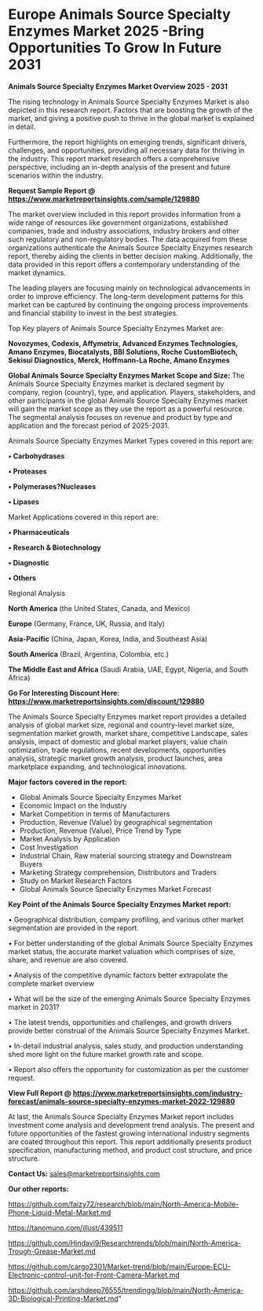 # Europe Animals Source Specialty Enzymes Market 2025 -Bring Opportunities To Grow In Future 2031

<Strong> Animals Source Specialty Enzymes Market Overview 2025 - 2031</strong>

The rising technology in Animals Source Specialty Enzymes Market is also depicted in this research report. Factors that are boosting the growth of the market, and giving a positive push to thrive in the global market is explained in detail.

Furthermore, the report highlights on emerging trends, significant drivers, challenges, and opportunities, providing all necessary data for thriving in the industry. This report market research offers a comprehensive perspective, including an in-depth analysis of the present and future scenarios within the industry.

<strong>Request Sample Report @ <a href=https://www.marketreportsinsights.com/sample/129880>https://www.marketreportsinsights.com/sample/129880</a></strong>

The market overview included in this report provides information from a wide range of resources like government organizations, established companies, trade and industry associations, industry brokers and other such regulatory and non-regulatory bodies. The data acquired from these organizations authenticate the Animals Source Specialty Enzymes research report, thereby aiding the clients in better decision making. Additionally, the data provided in this report offers a contemporary understanding of the market dynamics.

The leading players are focusing mainly on technological advancements in order to improve efficiency. The long-term development patterns for this market can be captured by continuing the ongoing process improvements and financial stability to invest in the best strategies.

Top Key players of Animals Source Specialty Enzymes Market are:

<strong>Novozymes, Codexis, Affymetrix, Advanced Enzymes Technologies, Amano Enzymes, Biocatalysts, BBI Solutions, Roche CustomBiotech, Sekisui Diagnostics, Merck, Hoffmann-La Roche, Amano Enzymes</strong>

<strong><b>Global Animals Source Specialty Enzymes Market Scope and Size:</b></strong>
The Animals Source Specialty Enzymes market is declared segment by company, region (country), type, and application. Players, stakeholders, and other participants in the global Animals Source Specialty Enzymes market will gain the market scope as they use the report as a powerful resource. The segmental analysis focuses on revenue and product by type and application and the forecast period of 2025-2031.

Animals Source Specialty Enzymes Market Types covered in this report are:

<strong>• Carbohydrases

• Proteases

• Polymerases?Nucleases

• Lipases</strong>

Market Applications covered in this report are:

<strong>• Pharmaceuticals

• Research & Biotechnology

• Diagnostic

• Others</strong> 

Regional Analysis

<strong>North America</strong> (the United States, Canada, and Mexico)

<strong>Europe</strong> (Germany, France, UK, Russia, and Italy)

<strong>Asia-Pacific</strong> (China, Japan, Korea, India, and Southeast Asia)

<strong>South America</strong> (Brazil, Argentina, Colombia, etc.)

<strong>The Middle East and Africa</strong> (Saudi Arabia, UAE, Egypt, Nigeria, and South Africa)

<strong>Go For Interesting Discount Here: <a href=https://www.marketreportsinsights.com/discount/129880>https://www.marketreportsinsights.com/discount/129880</a></strong>

The Animals Source Specialty Enzymes market report provides a detailed analysis of global market size, regional and country-level market size, segmentation market growth, market share, competitive Landscape, sales analysis, impact of domestic and global market players, value chain optimization, trade regulations, recent developments, opportunities analysis, strategic market growth analysis, product launches, area marketplace expanding, and technological innovations.

<strong><b>Major factors covered in the report:</b></strong>
<ul>
  <li>Global Animals Source Specialty Enzymes Market </li>
  <li>Economic Impact on the Industry</li>
  <li>Market Competition in terms of Manufacturers</li>
  <li>Production, Revenue (Value) by geographical segmentation</li>
  <li>Production, Revenue (Value), Price Trend by Type</li>
  <li>Market Analysis by Application</li>
  <li>Cost Investigation</li>
  <li>Industrial Chain, Raw material sourcing strategy and Downstream Buyers</li>
  <li>Marketing Strategy comprehension, Distributors and Traders</li>
  <li>Study on Market Research Factors</li>
  <li>Global Animals Source Specialty Enzymes Market Forecast</li>
</ul>

<strong><b>Key Point of the Animals Source Specialty Enzymes Market report:</b></strong>

• Geographical distribution, company profiling, and various other market segmentation are provided in the report.

• For better understanding of the global Animals Source Specialty Enzymes market status, the accurate market valuation which comprises of size, share, and revenue are also covered.

• Analysis of the competitive dynamic factors better extrapolate the complete market overview

• What will be the size of the emerging Animals Source Specialty Enzymes market in 2031?

• The latest trends, opportunities and challenges, and growth drivers provide better construal of the Animals Source Specialty Enzymes Market.

• In-detail industrial analysis, sales study, and production understanding shed more light on the future market growth rate and scope.

• Report also offers the opportunity for customization as per the customer request.

<strong><b>View Full Report @ <a href=https://www.marketreportsinsights.com/industry-forecast/animals-source-specialty-enzymes-market-2022-129880>https://www.marketreportsinsights.com/industry-forecast/animals-source-specialty-enzymes-market-2022-129880</a></b></strong>


At last, the Animals Source Specialty Enzymes Market report includes investment come analysis and development trend analysis. The present and future opportunities of the fastest growing international industry segments are coated throughout this report. This report additionally presents product specification, manufacturing method, and product cost structure, and price structure.

<strong>Contact Us:</strong>
sales@marketreportsinsights.com

<strong>Our other reports:</strong>

<a href=https://github.com/faizy72/research/blob/main/North-America-Mobile-Phone-Liquid-Metal-Market.md>https://github.com/faizy72/research/blob/main/North-America-Mobile-Phone-Liquid-Metal-Market.md</a>

<a href=https://tanomuno.com/illust/439511>https://tanomuno.com/illust/439511</a>

<a href=https://github.com/Hindavi9/Researchtrends/blob/main/North-America-Trough-Grease-Market.md>https://github.com/Hindavi9/Researchtrends/blob/main/North-America-Trough-Grease-Market.md</a>

<a href=https://github.com/cargo2301/Market-trend/blob/main/Europe-ECU-Electronic-control-unit-for-Front-Camera-Market.md>https://github.com/cargo2301/Market-trend/blob/main/Europe-ECU-Electronic-control-unit-for-Front-Camera-Market.md</a>

<a href=https://github.com/arshdeep76555/trendingg/blob/main/North-America-3D-Biological-Printing-Market.md>https://github.com/arshdeep76555/trendingg/blob/main/North-America-3D-Biological-Printing-Market.md</a>"
